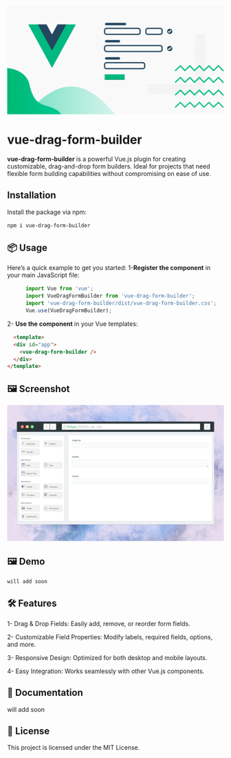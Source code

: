 ![vue-drag-form-builder](https://github.com/moman13/vue_drag-form_builder/blob/main/banner.png)


# vue-drag-form-builder
**vue-drag-form-builder** is a powerful Vue.js plugin for creating customizable, drag-and-drop form builders. Ideal for projects that need flexible form building capabilities without compromising on ease of use.

## Installation

Install the package via npm:

```bash
npm i vue-drag-form-builder
```

## 📦 Usage
  Here’s a quick example to get you started:
  1-**Register the component** in your main JavaScript file:
```js
      import Vue from 'vue';
      import VueDragFormBuilder from 'vue-drag-form-builder';
      import 'vue-drag-form-builder/dist/vue-drag-form-builder.css';
      Vue.use(VueDragFormBuilder);
```
  2- **Use the component** in your Vue templates:
```html
  <template>
  <div id="app">
    <vue-drag-form-builder />
  </div>
</template>
```

## 🖼️ Screenshot

![vue-drag-form-builder](https://github.com/moman13/vue_drag-form_builder/blob/main/screenshot-1.png)

## 🖼️ Demo
    will add soon 
## 🛠️ Features

1- Drag & Drop Fields: Easily add, remove, or reorder form fields.

2- Customizable Field Properties: Modify labels, required fields, options, and more.

3- Responsive Design: Optimized for both desktop and mobile layouts.

4- Easy Integration: Works seamlessly with other Vue.js components.

## 📖 Documentation
  will add soon 

## 📝 License
  This project is licensed under the MIT License.
